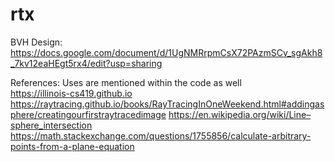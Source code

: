 # rtx

BVH Design:
https://docs.google.com/document/d/1UgNMRrpmCsX72PAzmSCv_sgAkh8_7kv12eaHEgt5rx4/edit?usp=sharing

References: 
Uses are mentioned within the code as well <br>
https://illinois-cs419.github.io
https://raytracing.github.io/books/RayTracingInOneWeekend.html#addingasphere/creatingourfirstraytracedimage
https://en.wikipedia.org/wiki/Line–sphere_intersection
https://math.stackexchange.com/questions/1755856/calculate-arbitrary-points-from-a-plane-equation
